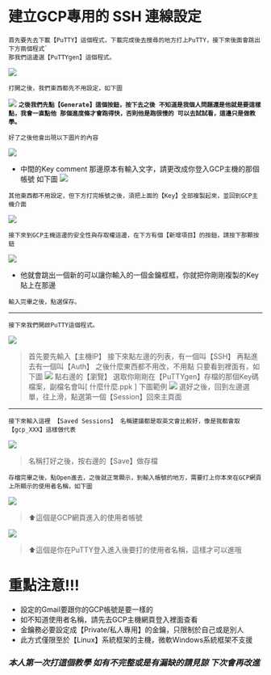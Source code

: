 # 建立GCP專用的 SSH 連線設定


```
首先要先去下載【PuTTY】這個程式，下載完成後去搜尋的地方打上PuTTY，接下來後面會跳出下方兩個程式`
那我們這邊選【PuTTYgen】這個程式。
```

![](https://i.imgur.com/MWRI8ZO.png)

```
打開之後，我們東西都先不用設定，如下圖
```
![](https://i.imgur.com/StNndgF.png)
**`之後我們先點【Generate】這個按鈕，按下去之後 不知道是我個人問題還是他就是要這樣點，我會一直點他 那個進度條才會跑得快，否則他是跑很慢的 可以去試試看，這邊只是做教學。`**

```
好了之後他會出現以下圖片的內容
```
![](https://i.imgur.com/gvW6McB.png)
- 中間的Key comment 那邊原本有輸入文字，請更改成你登入GCP主機的那個帳號 如下圖
![](https://i.imgur.com/ribNBZ1.png)

```
其他東西都不用設定，但下方打完帳號之後，須把上面的【Key】全部複製起來，並回到GCP主機介面
```
![](https://i.imgur.com/vzuocyq.png)

```
接下來到GCP主機這邊的安全性與存取權這邊，在下方有個【新增項目】的按鈕，請按下那顆按鈕
```
![](https://i.imgur.com/e8ax0Lw.png)
- 他就會跳出一個新的可以讓你輸入的一個金鑰框框，你就把你剛剛複製的Key貼上在那邊
```
輸入完畢之後，點選保存。
```
---

```
接下來我們開啟PuTTY這個程式。
```
![](https://i.imgur.com/yZYgAtA.png)

> 首先要先輸入【主機IP】
> 接下來點左邊的列表，有一個叫【SSH】
> 再點進去有一個叫【Auth】
> 之後什麼東西都不用改，不用點
> 只要看到裡面有，如下圖
![](https://i.imgur.com/ksXr0tH.png)
> 點右邊的【瀏覽】
> 選取你剛剛在【PuTTYgen】存檔的那個Key碼檔案，副檔名會叫[ 什麼什麼.ppk ] 下圖範例
![](https://i.imgur.com/uXAVPnw.png)
> 選好之後，回到左邊選單，往上滑，點選第一個【Session】回來主頁面
---
```
接下來輸入這裡 【Saved Sessions】 名稱建議都是取英文會比較好，像是我都會取【gcp_XXX】這樣做代表
```
![](https://i.imgur.com/tlumm6N.png)

> 名稱打好之後，按右邊的【Save】做存檔

```
存檔完畢之後，點Open進去，之後就正常顯示，到輸入帳號的地方，需要打上你本來在GCP網頁上所顯示的使用者名稱，如下圖
```
![](https://i.imgur.com/F17zO7F.png) 
> ⬆️這個是GCP網頁進入的使用者帳號

![](https://i.imgur.com/Hxuo7PZ.png)
> ⬆️這個是你在PuTTY登入進入後要打的使用者名稱，這樣才可以進哦

# 重點注意!!!
* 設定的Gmail要跟你的GCP帳號是要一樣的
* 如不知道使用者名稱，請先去GCP主機網頁登入裡面查看
* 金鑰務必要設定成【Private/私人專用】的金鑰，只限制於自己或是別人
* 此方式僅限至於【Linux】系統框架的主機，微軟Windows系統框架不支援

### ***本人第一次打這個教學 如有不完整或是有漏缺的請見諒 下次會再改進***